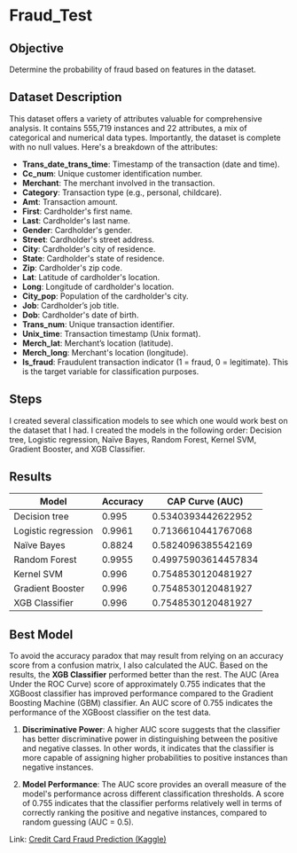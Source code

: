 # Fraud_Test

## Objective
Determine the probability of fraud based on features in the dataset.

## Dataset Description
This dataset offers a variety of attributes valuable for comprehensive analysis. It contains 555,719 instances and 22 attributes, a mix of categorical and numerical data types. Importantly, the dataset is complete with no null values. Here's a breakdown of the attributes:
- **Trans_date_trans_time**: Timestamp of the transaction (date and time).
- **Cc_num**: Unique customer identification number.
- **Merchant**: The merchant involved in the transaction.
- **Category**: Transaction type (e.g., personal, childcare).
- **Amt**: Transaction amount.
- **First**: Cardholder's first name.
- **Last**: Cardholder's last name.
- **Gender**: Cardholder's gender.
- **Street**: Cardholder's street address.
- **City**: Cardholder's city of residence.
- **State**: Cardholder's state of residence.
- **Zip**: Cardholder's zip code.
- **Lat**: Latitude of cardholder's location.
- **Long**: Longitude of cardholder's location.
- **City_pop**: Population of the cardholder's city.
- **Job**: Cardholder’s job title.
- **Dob**: Cardholder's date of birth.
- **Trans_num**: Unique transaction identifier.
- **Unix_time**: Transaction timestamp (Unix format).
- **Merch_lat**: Merchant’s location (latitude).
- **Merch_long**: Merchant's location (longitude).
- **Is_fraud**: Fraudulent transaction indicator (1 = fraud, 0 = legitimate). This is the target variable for classification purposes.

## Steps
I created several classification models to see which one would work best on the dataset that I had. I created the models in the following order: Decision tree, Logistic regression, Naïve Bayes, Random Forest, Kernel SVM, Gradient Booster, and XGB Classifier.

## Results
| Model               | Accuracy | CAP Curve (AUC)         |
|---------------------|----------|-------------------------|
| Decision tree       | 0.995    | 0.5340393442622952      |
| Logistic regression | 0.9961   | 0.7136610441767068      |
| Naïve Bayes         | 0.8824   | 0.5824096385542169      |
| Random Forest       | 0.9955   | 0.49975903614457834     |
| Kernel SVM          | 0.996    | 0.7548530120481927      |
| Gradient Booster    | 0.996    | 0.7548530120481927      |
| XGB Classifier      | 0.996    | 0.7548530120481927      |

## Best Model
To avoid the accuracy paradox that may result from relying on an accuracy score from a confusion matrix, I also calculated the AUC. Based on the results, the **XGB Classifier** performed better than the rest. The AUC (Area Under the ROC Curve) score of approximately 0.755 indicates that the XGBoost classifier has improved performance compared to the Gradient Boosting Machine (GBM) classifier. An AUC score of 0.755 indicates the performance of the XGBoost classifier on the test data.

1. **Discriminative Power**: A higher AUC score suggests that the classifier has better discriminative power in distinguishing between the positive and negative classes. In other words, it indicates that the classifier is more capable of assigning higher probabilities to positive instances than negative instances.

2. **Model Performance**: The AUC score provides an overall measure of the model's performance across different classification thresholds. A score of 0.755 indicates that the classifier performs relatively well in terms of correctly ranking the positive and negative instances, compared to random guessing (AUC = 0.5).

Link: [Credit Card Fraud Prediction (Kaggle)](https://www.kaggle.com/datasets/thgere/spent-lithium-ion-battery-recyclingslibr-dataset)
